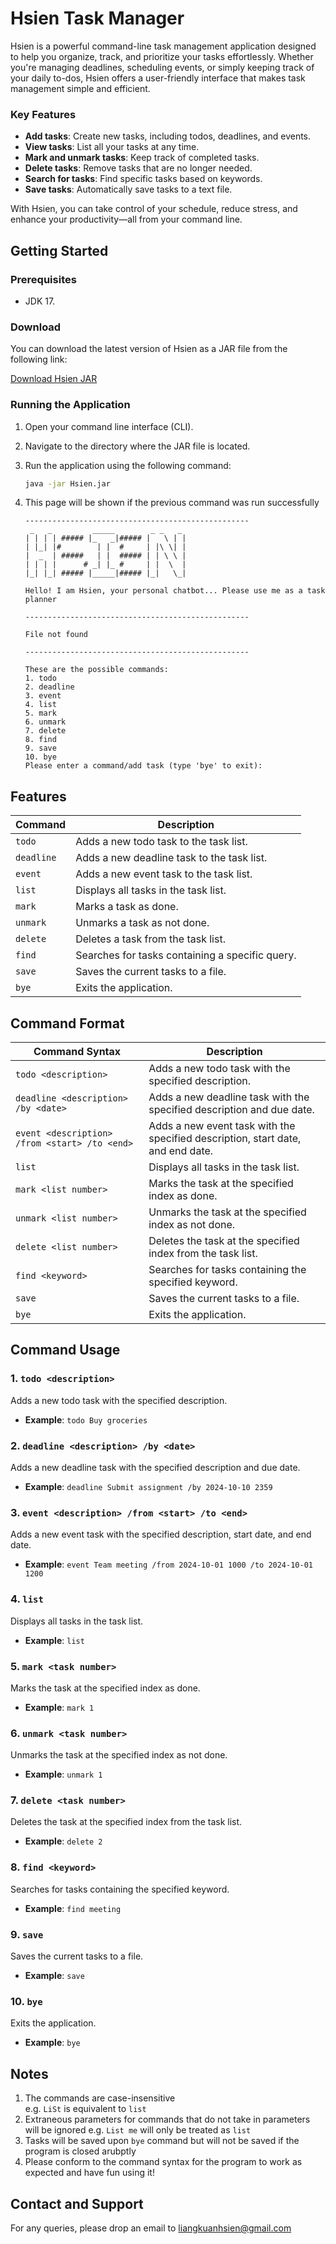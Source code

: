 # Hsien Task Manager

Hsien is a powerful command-line task management application designed to help you organize, track, and prioritize your tasks effortlessly. Whether you're managing deadlines, scheduling events, or simply keeping track of your daily to-dos, Hsien offers a user-friendly interface that makes task management simple and efficient.

### Key Features

- **Add tasks**: Create new tasks, including todos, deadlines, and events.
- **View tasks**: List all your tasks at any time.
- **Mark and unmark tasks**: Keep track of completed tasks.
- **Delete tasks**: Remove tasks that are no longer needed.
- **Search for tasks**: Find specific tasks based on keywords.
- **Save tasks**: Automatically save tasks to a text file.

With Hsien, you can take control of your schedule, reduce stress, and enhance your productivity—all from your command line.

## Getting Started

### Prerequisites

- JDK 17.

### Download

You can download the latest version of Hsien as a JAR file from the following link:

[Download Hsien JAR](https://github.com/KuanHsienn/ip/releases/download/A-Release/Hsien.jar)

### Running the Application

1. Open your command line interface (CLI).
2. Navigate to the directory where the JAR file is located.
3. Run the application using the following command:

   ```bash
   java -jar Hsien.jar
   ```

4. This page will be shown if the previous command was run successfully


   ```
   --------------------------------------------------
    _   _         _____        _ _   _
   | | | | ##### |_   _|##### |   \ | |
   | |_| |#        | |  #     | |\ \| |
   |  _  | #####   | |  ##### | | \ \ |
   | | | |      # _| |_ #     | |  \  |
   |_| |_| ##### |_____|##### |_|   \_|
   
   Hello! I am Hsien, your personal chatbot... Please use me as a task planner
   
   --------------------------------------------------
   
   File not found
   
   --------------------------------------------------
   
   These are the possible commands:
   1. todo
   2. deadline
   3. event
   4. list
   5. mark
   6. unmark
   7. delete
   8. find
   9. save
   10. bye
   Please enter a command/add task (type 'bye' to exit):
   ```



## Features

| Command   | Description                                  |
|-----------|----------------------------------------------|
| `todo`    | Adds a new todo task to the task list.      |
| `deadline`| Adds a new deadline task to the task list.  |
| `event`   | Adds a new event task to the task list.     |
| `list`    | Displays all tasks in the task list.        |
| `mark`    | Marks a task as done.                        |
| `unmark`  | Unmarks a task as not done.                  |
| `delete`  | Deletes a task from the task list.          |
| `find`    | Searches for tasks containing a specific query. |
| `save`    | Saves the current tasks to a file.          |
| `bye`     | Exits the application.                       |


## Command Format

| Command Syntax               | Description                                          |
|------------------------------|------------------------------------------------------|
| `todo <description>`         | Adds a new todo task with the specified description. |
| `deadline <description> /by <date>` | Adds a new deadline task with the specified description and due date. |
| `event <description> /from <start> /to <end>` | Adds a new event task with the specified description, start date, and end date. |
| `list`                       | Displays all tasks in the task list.                 |
| `mark <list number>`         | Marks the task at the specified index as done.       |
| `unmark <list number>`       | Unmarks the task at the specified index as not done. |
| `delete <list number>`       | Deletes the task at the specified index from the task list. |
| `find <keyword>`             | Searches for tasks containing the specified keyword.   |
| `save`                       | Saves the current tasks to a file.                   |
| `bye`                        | Exits the application.                               |


## Command Usage

### 1. `todo <description>`
Adds a new todo task with the specified description.
- **Example**: `todo Buy groceries`

### 2. `deadline <description> /by <date>`
Adds a new deadline task with the specified description and due date.
- **Example**: `deadline Submit assignment /by 2024-10-10 2359`

### 3. `event <description> /from <start> /to <end>`
Adds a new event task with the specified description, start date, and end date.
- **Example**: `event Team meeting /from 2024-10-01 1000 /to 2024-10-01 1200`

### 4. `list`
Displays all tasks in the task list.
- **Example**: `list`

### 5. `mark <task number>`
Marks the task at the specified index as done.
- **Example**: `mark 1`

### 6. `unmark <task number>`
Unmarks the task at the specified index as not done.
- **Example**: `unmark 1`

### 7. `delete <task number>`
Deletes the task at the specified index from the task list.
- **Example**: `delete 2`

### 8. `find <keyword>`
Searches for tasks containing the specified keyword.
- **Example**: `find meeting`

### 9. `save`
Saves the current tasks to a file.
- **Example**: `save`

### 10. `bye`
Exits the application.
- **Example**: `bye`

## Notes
1. The commands are case-insensitive  
   e.g. `LiSt` is equivalent to `list`
2. Extraneous parameters for commands that do not take in parameters will be ignored
  e.g. `List me` will only be treated as `list`
3. Tasks will be saved upon `bye` command but will not be saved if the program is closed arubptly
4. Please conform to the command syntax for the program to work as expected and have fun using it!

## Contact and Support

For any queries, please drop an email to liangkuanhsien@gmail.com

